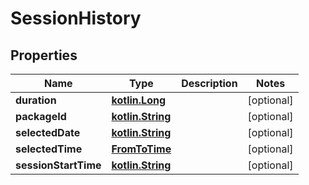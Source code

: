 # SessionHistory

## Properties
Name | Type | Description | Notes
------------ | ------------- | ------------- | -------------
**duration** | [**kotlin.Long**](.md) |  |  [optional]
**packageId** | [**kotlin.String**](.md) |  |  [optional]
**selectedDate** | [**kotlin.String**](.md) |  |  [optional]
**selectedTime** | [**FromToTime**](FromToTime.md) |  |  [optional]
**sessionStartTime** | [**kotlin.String**](.md) |  |  [optional]
